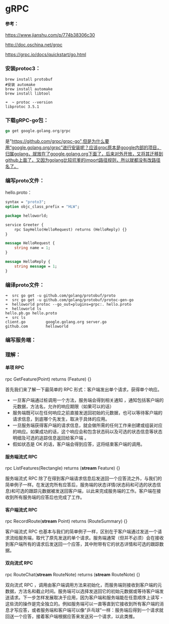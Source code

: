 # gRPC

#### 参考：

https://www.jianshu.com/p/774b38306c30

http://doc.oschina.net/grpc

https://grpc.io/docs/quickstart/go.html

### 安装protoc3：

```shell
brew install protobuf
#安装 automake
brew install automake
brew install libtool

➜  ~ protoc --version
libprotoc 3.5.1
```

### 下载gRPC-go包：

```go
go get google.golang.org/grpc
```

是"https://github.com/grpc/grpc-go",但是为什么要用“google.golang.org/grpc”进行安装呢？应该grpc原本是google内部的项目，归属golang，就放在了google.golang.org下面了，后来对外开放，又将其迁移到github上面了，又因为golang比较坑爹的import路径规则，所以就都没有改路径名了。

### 编写proto文件：

hello.proto：

```protobuf
syntax = "proto3";
option objc_class_prefix = "HLW";

package helloworld;

service Greeter {
    rpc SayHello(HelloRequest) returns (HelloReply) {}
}

message HelloRequest {
    string name = 1;
}

message HelloReply {
    string message = 1;
}
```

### 编译proto文件：

```shell
➜  src go get -u github.com/golang/protobuf/proto
➜  src go get -u github.com/golang/protobuf/protoc-gen-go
➜  helloworld protoc --go_out=plugins=grpc:. hello.proto 
➜  helloworld ls
hello.pb.go hello.proto
➜  src ls
client.go         google.golang.org server.go
github.com        helloworld
```



### 编写服务端：





### 理解：

#### 单项 RPC

rpc GetFeature(Point) returns (Feature) {}

首先我们来了解一下最简单的 RPC 形式：客户端发出单个请求，获得单个响应。

- 一旦客户端通过桩调用一个方法，服务端会得到相关通知 ，通知包括客户端的元数据，方法名，允许的响应期限（如果可以的话）
- 服务端既可以在任何响应之前直接发送回初始的元数据，也可以等待客户端的请求信息，到底哪个先发生，取决于具体的应用。
- 一旦服务端获得客户端的请求信息，就会做所需的任何工作来创建或组装对应的响应。如果成功的话，这个响应会和包含状态码以及可选的状态信息等状态明细及可选的追踪信息返回给客户端 。
- 假如状态是 OK 的话，客户端会得到应答，这将结束客户端的调用。

#### 服务端流式 RPC

rpc ListFeatures(Rectangle) returns (**stream** Feature) {}

服务端流式 RPC 除了在得到客户端请求信息后发送回一个应答流之外，与我们的简单例子一样。在发送完所有应答后，服务端的状态详情(状态码和可选的状态信息)和可选的跟踪元数据被发送回客户端，以此来完成服务端的工作。客户端在接收到所有服务端的应答后也完成了工作。

#### 客户端流式 RPC

rpc RecordRoute(**stream** Point) returns (RouteSummary) {}

客户端流式 RPC 也基本与我们的简单例子一样，区别在于客户端通过发送一个请求流给服务端，取代了原先发送的单个请求。服务端通常（但并不必须）会在接收到客户端所有的请求后发送回一个应答，其中附带有它的状态详情和可选的跟踪数据。

#### 双向流式 RPC

rpc RouteChat(**stream** RouteNote) returns (**stream** RouteNote) {}

双向流式 RPC ，调用由客户端调用方法来初始化，而服务端则接收到客户端的元数据，方法名和截止时间。服务端可以选择发送回它的初始元数据或等待客户端发送请求。下一步怎样发展取决于应用，因为客户端和服务端能在任意顺序上读写 - 这些流的操作是完全独立的。例如服务端可以一直等直到它接收到所有客户端的消息才写应答，或者服务端和客户端可以像"乒乓球"一样：服务端后得到一个请求就回送一个应答，接着客户端根据应答来发送另一个请求，以此类推。